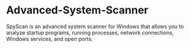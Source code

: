 # Advanced-System-Scanner
SpyScan is an advanced system scanner for Windows that allows you to analyze startup programs, running processes, network connections, Windows services, and open ports.
